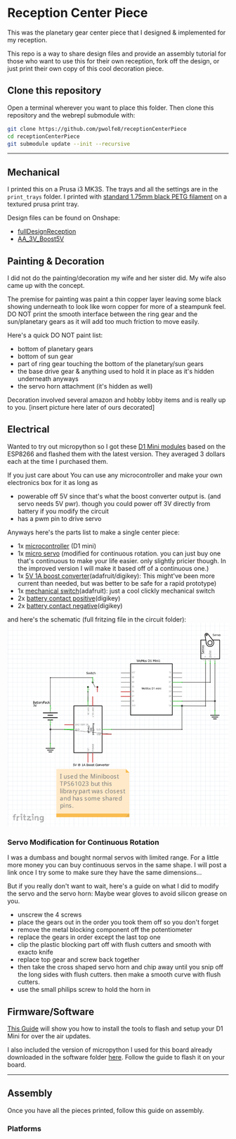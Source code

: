 # Reception Center Piece
This was the planetary gear center piece that I designed & implemented for my reception. 

This repo is a way to share design files and provide an assembly tutorial for those who want to use this for their own reception, fork off the design, or just print their own copy of this cool decoration piece. 

## Clone this repository
Open a terminal wherever you want to place this folder. Then clone this repository and the webrepl submodule with:
```bash
git clone https://github.com/pwolfe8/receptionCenterPiece
cd receptionCenterPiece
git submodule update --init --recursive
```
___
## Mechanical
I printed this on a Prusa i3 MK3S. The trays and all the settings are in the `print_trays` folder.
I printed with [standard 1.75mm black PETG filament](<https://www.amazon.com/dp/B08XGX23TP?psc=1&ref=ppx_yo2_dt_b_product_details>) on a textured prusa print tray. 

Design files can be found on Onshape: 
- [fullDesignReception](<https://cad.onshape.com/documents/7be5b9b09e066ba446a30efc/w/afbadb4d389ea6207fcba0bc/e/a346c253faa0d5286ebe5b9c?renderMode=0&uiState=616b083ecb150f63125368d4>)
- [AA_3V_Boost5V](<https://cad.onshape.com/documents/a1963687730519ec8fcaa736/w/4932db5a468bc2b8e7c12e8f/e/31f6f86f6f40c3d5acde4a41?renderMode=0&uiState=616b1a22ca3c791168b4c31e>)

## Painting & Decoration
I did not do the painting/decoration my wife and her sister did. My wife also came up with the concept. 

The premise for painting was paint a thin copper layer leaving some black showing underneath to look like worn copper for more of a steampunk feel. 
DO NOT print the smooth interface between the ring gear and the sun/planetary gears as it will add too much friction to move easily. 

Here's a quick DO NOT paint list: 
- bottom of planetary gears
- bottom of sun gear
- part of ring gear touching the bottom of the planetary/sun gears
- the base drive gear & anything used to hold it in place as it's hidden underneath anyways
- the servo horn attachment (it's hidden as well)

Decoration involved several amazon and hobby lobby items and is really up to you. [insert picture here later of ours decorated]

## Electrical

Wanted to try out micropython so I got these [D1 Mini modules](<https://www.amazon.com/dp/B08QZ2887K?psc=1&ref=ppx_yo2_dt_b_product_details>) based on the ESP8266 and flashed them with the latest version. They averaged 3 dollars each at the time I purchased them. 

If you just care about You can use any microcontroller and make your own electronics box for it as long as
- powerable off 5V since that's what the boost converter output is. (and servo needs 5V pwr). though you could power off 3V directly from battery if you modify the circuit
- has a pwm pin to drive servo

Anyways here's the parts list to make a single center piece: 
- 1x [microcontroller](<https://www.amazon.com/dp/B08QZ2887K?psc=1&ref=ppx_yo2_dt_b_product_details>) (D1 mini)
- 1x [micro servo](<https://www.amazon.com/dp/B07L2SF3R4?psc=1&ref=ppx_yo2_dt_b_product_details>) (modified for continuous rotation. you can just buy one that's continuous to make your life easier. only slightly pricier though. In the improved version I will make it based off of a continuous one.)
- 1x [5V 1A boost converter](<https://www.adafruit.com/product/4654>)(adafruit/digikey): This might've been more current than needed, but was better to be safe for a rapid prototype)
- 1x [mechanical switch](<https://www.adafruit.com/product/3221>)(adafruit): just a cool clickly mechanical switch
- 2x [battery contact positive](<https://www.digikey.com/en/products/detail/mpd-memory-protection-devices/SN-T5-2/2439587>)(digikey)
- 2x [battery contact negative](<https://www.digikey.com/en/products/detail/mpd-memory-protection-devices/SN-T5-1/2439583>)(digikey)

and here's the schematic (full fritzing file in the circuit folder): 
![circuit_schematic](circuit/circuit_schematic.png)

### Servo Modification for Continuous Rotation

I was a dumbass and bought normal servos with limited range. For a little more money you can buy continuous servos in the same shape. I will post a link once I try some to make sure they have the same dimensions...

But if you really don't want to wait, here's a guide on what I did to modify the servo and the servo horn:
Maybe wear gloves to avoid silicon grease on you.
- unscrew the 4 screws
- place the gears out in the order you took them off so you don't forget
- remove the metal blocking component off the potentiometer
- replace the gears in order except the last top one
- clip the plastic blocking part off with flush cutters and smooth with exacto knife
- replace top gear and screw back together
- then take the cross shaped servo horn and chip away until you snip off the long sides with flush cutters. then make a smooth curve with flush cutters.
- use the small philips screw to hold the horn in

## Firmware/Software
[This Guide](software/D1_tutorial.md) will show you how to install the tools to flash and setup your D1 Mini for over the air updates.

I also included the version of micropython I used for this board already downloaded in the software folder [here](software/esp8266-20210902-v1.17.bin). Follow the guide to flash it on your board.

___
## Assembly
Once you have all the pieces printed, follow this guide on assembly.

### Platforms
### 